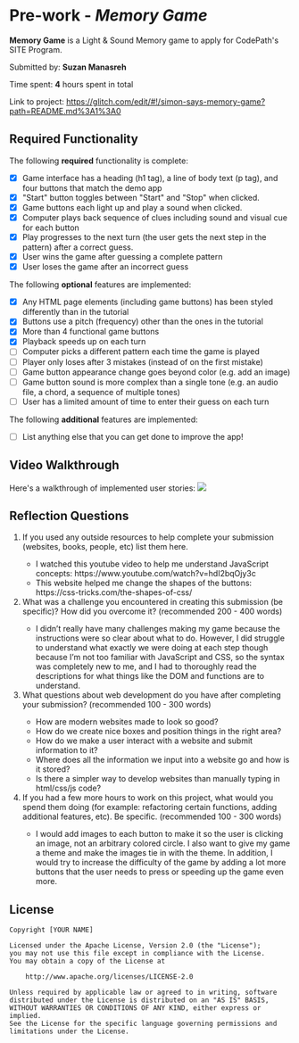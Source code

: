 # Pre-work - *Memory Game*

**Memory Game** is a Light & Sound Memory game to apply for CodePath's SITE Program. 

Submitted by: **Suzan Manasreh**

Time spent: **4** hours spent in total

Link to project: https://glitch.com/edit/#!/simon-says-memory-game?path=README.md%3A1%3A0

## Required Functionality

The following **required** functionality is complete:

* [X] Game interface has a heading (h1 tag), a line of body text (p tag), and four buttons that match the demo app
* [X] "Start" button toggles between "Start" and "Stop" when clicked. 
* [X] Game buttons each light up and play a sound when clicked. 
* [X] Computer plays back sequence of clues including sound and visual cue for each button
* [X] Play progresses to the next turn (the user gets the next step in the pattern) after a correct guess. 
* [X] User wins the game after guessing a complete pattern
* [X] User loses the game after an incorrect guess

The following **optional** features are implemented:

* [X] Any HTML page elements (including game buttons) has been styled differently than in the tutorial
* [X] Buttons use a pitch (frequency) other than the ones in the tutorial
* [x] More than 4 functional game buttons
* [X] Playback speeds up on each turn
* [ ] Computer picks a different pattern each time the game is played
* [ ] Player only loses after 3 mistakes (instead of on the first mistake)
* [ ] Game button appearance change goes beyond color (e.g. add an image)
* [ ] Game button sound is more complex than a single tone (e.g. an audio file, a chord, a sequence of multiple tones)
* [ ] User has a limited amount of time to enter their guess on each turn

The following **additional** features are implemented:

- [ ] List anything else that you can get done to improve the app!

## Video Walkthrough

Here's a walkthrough of implemented user stories:
![](your-link-here)


## Reflection Questions
<ol>
  <li>If you used any outside resources to help complete your submission (websites, books, people, etc) list them here. </li>
  <ul>
    <li>I watched this youtube video to help me understand JavaScript concepts: https://www.youtube.com/watch?v=hdI2bqOjy3c</li>
    <li>This website helped me change the shapes of the buttons: https://css-tricks.com/the-shapes-of-css/</li>
  </ul>
  <li>What was a challenge you encountered in creating this submission (be specific)? How did you overcome it? (recommended 200 - 400 words) </li>
  <ul>
    <li>I didn’t really have many challenges making my game because the instructions were so clear about what to do. 
However, I did struggle to understand what exactly we were doing at each step though because I’m not too familiar with JavaScript and CSS, so the syntax was completely new to me, and I had to thoroughly read the descriptions for what things like the DOM and functions are to understand.</li>
  </ul>
  <li>What questions about web development do you have after completing your submission? (recommended 100 - 300 words) </li>
  <ul>
    <li>How are modern websites made to look so good? </li>
    <li>How do we create nice boxes and position things in the right area? </li>
    <li>How do we make a user interact with a website and submit information to it? </li>
    <li>Where does all the information we input into a website go and how is it stored? </li>
    <li>Is there a simpler way to develop websites than manually typing in html/css/js code?</li>
  </ul>
  <li>If you had a few more hours to work on this project, what would you spend them doing (for example: refactoring certain functions, adding additional features, etc). Be specific. (recommended 100 - 300 words) </li>
  <ul>
    <li>I would add images to each button to make it so the user is clicking an image, not an arbitrary colored circle. I also want to give my game a theme and make the images tie in with the theme. In addition, I would try to increase the difficulty of the game by adding a lot more buttons that the user needs to press or speeding up the game even more.</li>
  </ul>
</ol>

## License

    Copyright [YOUR NAME]

    Licensed under the Apache License, Version 2.0 (the "License");
    you may not use this file except in compliance with the License.
    You may obtain a copy of the License at

        http://www.apache.org/licenses/LICENSE-2.0

    Unless required by applicable law or agreed to in writing, software
    distributed under the License is distributed on an "AS IS" BASIS,
    WITHOUT WARRANTIES OR CONDITIONS OF ANY KIND, either express or implied.
    See the License for the specific language governing permissions and
    limitations under the License.
